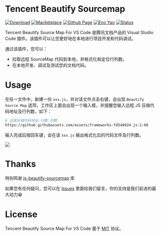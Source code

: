 # Tencent Beautify Sourcemap

<a href="https://marketplace.visualstudio.com/items?itemName=Wscats.beautify-sourcemap"><img src="https://img.shields.io/badge/Download-+-orange" alt="Download" /></a>
<a href="https://marketplace.visualstudio.com/items?itemName=Wscats.beautify-sourcemap"><img src="https://img.shields.io/badge/Macketplace-v0.X-brightgreen" alt="Macketplace" /></a>
<a href="https://github.com/Wscats/compile-hero"><img src="https://img.shields.io/badge/Github Page-Wscats-yellow" alt="Github Page" /></a>
<a href="https://github.com/Wscats"><img src="https://img.shields.io/badge/Author-Eno Yao-blueviolet" alt="Eno Yao" /></a>
<a href="https://github.com/Wscats"><img src="https://api.netlify.com/api/v1/badges/b652768b-1673-42cd-98dd-3fd807b2ebca/deploy-status" alt="Status" /></a>

Tencent Beautify Source Map For VS Code 是腾讯文档产品的 Visual Studio Code 插件。该插件可以让您更好地在本地进行项目开发和代码调试。

通过该插件，您可以：

- 拉取远程 SourceMap 代码到本地，并格式化和定位行列数。
- 在本地开发、调试及测试您的文档代码。

# Usage

在任一文件中，新建一份 `xxx.js`，并对该文件点击右键，会出现 `Beautify Source Map` 选项，工作区上面会出现一个输入框，并提醒您输入远程 JS 压缩代码地址及行列数，如下：
<!-- https://docs.idqqimg.com/tim/docs/sheets/static/js/bundle_report_lazy-86eab7ee1b.js:1:66 -->
```sh
# 远程压缩代码地址:行数:列数
https://github.githubassets.com/assets/frameworks-fd548924.js:1:66
```

输入完成后按回车键，会在该 `xxx.js` 输出格式化后的代码文件及行列数。

<img src="./logo/1.gif" />

# Thanks

特别鸣谢 [js-beautify-sourcemap](https://github.com/joeyguo/js-beautify-sourcemap) 库

如果您有任何疑问，您可以在 [Issues](https://github.com/enoyao/beautify-sourcemap/issues/new) 里面给我们留言，你的支持是我们前进的最大动力😁

# License

Tencent Beautify Source Map For VS Code 基于 [MIT](https://opensource.org/licenses/MIT) 协议。
